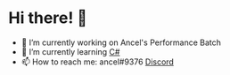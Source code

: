 # **Hi there! 👋**

- 🔭 I’m currently working on Ancel's Performance Batch
- 🌱 I’m currently learning [C#](https://learn.microsoft.com/en-us/dotnet/csharp/)
- 📫 How to reach me: ancel#9376 [Discord](https://discord.com/)
<!--
**ancel1x/ancel1x** is a ✨ _special_ ✨ repository because its `README.md` (this file) appears on your GitHub profile.

Here are some ideas to get you started:


-->
